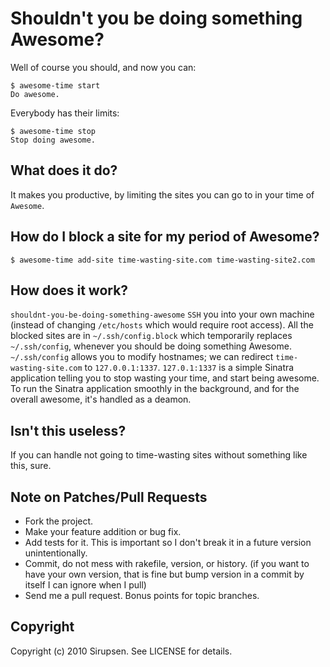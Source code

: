 # Shouldn't you be doing something Awesome?

Well of course you should, and now you can:

    $ awesome-time start
    Do awesome.

Everybody has their limits:

    $ awesome-time stop
    Stop doing awesome.

## What does it do?

It makes you productive, by limiting the sites you can go to in your time of `Awesome`.

## How do I block a site for my period of Awesome?

    $ awesome-time add-site time-wasting-site.com time-wasting-site2.com

## How does it work?

`shouldnt-you-be-doing-something-awesome` `SSH` you into your own machine (instead of changing `/etc/hosts` which would require root access). All the blocked sites are in `~/.ssh/config.block` which temporarily replaces `~/.ssh/config`, whenever you should be doing something Awesome. `~/.ssh/config` allows you to modify hostnames; we can redirect `time-wasting-site.com` to `127.0.0.1:1337`. `127.0.1:1337` is a simple Sinatra application telling you to stop wasting your time, and start being awesome. To run the Sinatra application smoothly in the background, and for the overall awesome, it's handled as a deamon.

## Isn't this useless?

If you can handle not going to time-wasting sites without something like this, sure.

## Note on Patches/Pull Requests
 
* Fork the project.
* Make your feature addition or bug fix.
* Add tests for it. This is important so I don't break it in a
  future version unintentionally.
* Commit, do not mess with rakefile, version, or history.
  (if you want to have your own version, that is fine but bump version in a commit by itself I can ignore when I pull)
* Send me a pull request. Bonus points for topic branches.

## Copyright

Copyright (c) 2010 Sirupsen. See LICENSE for details.
